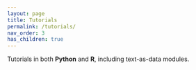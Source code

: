 ```yaml
---
layout: page
title: Tutorials
permalink: /tutorials/
nav_order: 3
has_children: true
--- 
```


Tutorials in both **Python** and **R**, including text-as-data modules.
